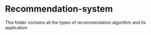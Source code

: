 # Recommendation-system
This folder contains all the types of recommendation algorithm and its application
